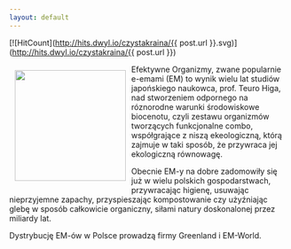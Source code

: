 ```yaml
---
layout: default
---
```


[![HitCount](http://hits.dwyl.io/czystakraina/{{ post.url }}.svg)](http://hits.dwyl.io/czystakraina/{{ post.url }})

<p><img src="{{site.baseurl}}\articles\pictures\465.em.jpg" align="left" style="margin: 10px 10px" width="200"><!--1-->
Efektywne Organizmy, zwane popularnie e-emami (EM) to wynik wielu lat studiów japońskiego naukowca, prof. Teuro Higa, nad stworzeniem odpornego na róznorodne warunki środowiskowe biocenotu, czyli zestawu organizmów tworzących funkcjonalne combo, współgrające z niszą ekeologiczną, którą zajmuje w taki sposób, że przywraca jej ekologiczną równowagę.</p><p>Obecnie EM-y na dobre zadomowiły się już w wielu polskich gospodarstwach, przywracając higienę, usuwając nieprzyjemne zapachy, przyspieszając kompostowanie czy użyźniając glebę w sposób całkowicie organiczny, siłami natury doskonalonej przez miliardy lat. </p><p>Dystrybucję EM-ów w Polsce prowadzą firmy Greenland i EM-World.</p>